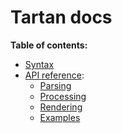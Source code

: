 # Tartan docs


**Table of contents:**

* [Syntax](syntax.md)
* [API reference](api/index.md):
  * [Parsing](api/parsing/index.md)   
  * [Processing](api/processing/index.md)   
  * [Rendering](api/rendering/index.md)
  * [Examples](api/examples/index.md) 